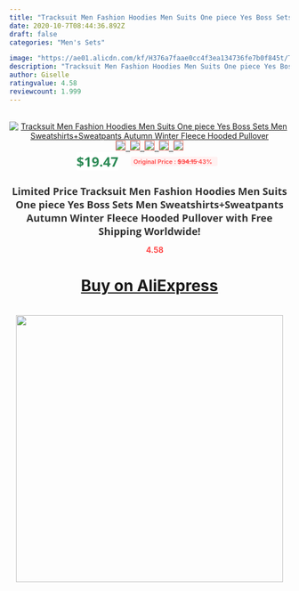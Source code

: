 ```yaml
---
title: "Tracksuit Men Fashion Hoodies Men Suits One piece Yes Boss Sets Men Sweatshirts+Sweatpants Autumn Winter Fleece Hooded Pullover"
date: 2020-10-7T08:44:36.892Z
draft: false
categories: "Men's Sets"

image: "https://ae01.alicdn.com/kf/H376a7faae0cc4f3ea134736fe7b0f845t/Tracksuit-Men-Fashion-Hoodies-Men-Suits-One-piece-Yes-Boss-Sets-Men-Sweatshirts-Sweatpants-Autumn-Winter.jpg"
description: "Tracksuit Men Fashion Hoodies Men Suits One piece Yes Boss Sets Men Sweatshirts+Sweatpants Autumn Winter Fleece Hooded Pullover"
author: Giselle
ratingvalue: 4.58
reviewcount: 1.999
---
```

<br>
<div style="text-align: center;">
<a href="https://s.click.aliexpress.com/e/_AVh48d" target="_blank" rel="nofollow noopener noreferrer"><img alt="Tracksuit Men Fashion Hoodies Men Suits One piece Yes Boss Sets Men Sweatshirts+Sweatpants Autumn Winter Fleece Hooded Pullover" class="magnifier-image" src="https://ae01.alicdn.com/kf/H376a7faae0cc4f3ea134736fe7b0f845t/Tracksuit-Men-Fashion-Hoodies-Men-Suits-One-piece-Yes-Boss-Sets-Men-Sweatshirts-Sweatpants-Autumn-Winter.jpg_640x640.jpg">
<br>
<img style="border:1px solid salmon" src="https://ae01.alicdn.com/kf/H376a7faae0cc4f3ea134736fe7b0f845t/Tracksuit-Men-Fashion-Hoodies-Men-Suits-One-piece-Yes-Boss-Sets-Men-Sweatshirts-Sweatpants-Autumn-Winter.jpg_120x120.jpg">&nbsp;&nbsp;<img style="border:1px solid salmon" src="https://ae01.alicdn.com/kf/H371dceb22dfc40ca93a113f027f90655P/Tracksuit-Men-Fashion-Hoodies-Men-Suits-One-piece-Yes-Boss-Sets-Men-Sweatshirts-Sweatpants-Autumn-Winter.jpg_120x120.jpg">&nbsp;&nbsp;<img style="border:1px solid salmon" src="https://ae01.alicdn.com/kf/H10937558024d4d37b59734a14513b502q/Tracksuit-Men-Fashion-Hoodies-Men-Suits-One-piece-Yes-Boss-Sets-Men-Sweatshirts-Sweatpants-Autumn-Winter.jpg_120x120.jpg">&nbsp;&nbsp;<img style="border:1px solid salmon" src="https://ae01.alicdn.com/kf/Hf8c5316a40904cf9a0cdf93884d36771Y/Tracksuit-Men-Fashion-Hoodies-Men-Suits-One-piece-Yes-Boss-Sets-Men-Sweatshirts-Sweatpants-Autumn-Winter.jpg_120x120.jpg">&nbsp;&nbsp;<img style="border:1px solid salmon" src="https://ae01.alicdn.com/kf/H253e06a01fbf4a4b95f109378fd0cd275/Tracksuit-Men-Fashion-Hoodies-Men-Suits-One-piece-Yes-Boss-Sets-Men-Sweatshirts-Sweatpants-Autumn-Winter.jpg_120x120.jpg"></a></div><br0>
<div style="text-align: center;"><span style="background-color: white; border: 0px; box-sizing: border-box; color: seagreen; display: inline-block; font-family: &quot;open sans&quot; , &quot;arial&quot; , &quot;helvetica&quot; , sans-serif , &quot;heiti&quot;; font-size: 24px; font-stretch: inherit; font-weight: 700; line-height: inherit; margin: 0px 10px 0px 0px; padding: 0px; vertical-align: middle;">$19.47 </span>
<span style="background: rgb(255 , 241 , 241); border-radius: 3px; border: 0px; box-sizing: border-box; color: #ff4747; display: inline-block; font-family: inherit; font-size: 12px; font-stretch: inherit; font-style: inherit; font-variant: inherit; font-weight: 600; line-height: inherit; margin: 0px; padding: 2px 5px; transform: scale(0.9); vertical-align: middle;">Original Price : <b style="text-decoration: line-through;">$34.15 </b> 43%&nbsp;&nbsp;</span></div>
<h1 style="color: #333333; display: inline-block; font-family: &quot;open sans&quot; , &quot;arial&quot; , &quot;helvetica&quot; , sans-serif , &quot;heiti&quot;; font-size: 18px; font-stretch: inherit; font-weight: 700; text-align: center;">Limited Price Tracksuit Men Fashion Hoodies Men Suits One piece Yes Boss Sets Men Sweatshirts+Sweatpants Autumn Winter Fleece Hooded Pullover with Free Shipping Worldwide!</h1>
<div style="color: #ff4747; text-align: center;">
<img src="https://4.bp.blogspot.com/-M0ZcTcb-5uY/XleCXlxnR4I/AAAAAAAAAEc/OrjgMkXV1oMQFaCRZj5HQwOCBcu3w1FegCPcBGAYYCw/s1600/star.png" style="height: 15px;">&nbsp;<b>4.58</b></div>
<div class="button_cont" align="center"><a class="buynow_a" href="https://s.click.aliexpress.com/e/_AVh48d" target="_blank" rel="nofollow noopener noreferrer"><H1>Buy on AliExpress</H1></a></div><br>
<div class="separator" style="clear: both; text-align: center;">
<img src="https://lh3.googleusercontent.com/-pTy5HemUv9M/XlePHvY0dAI/AAAAAAAAAE4/0nX5iRUoIWY8eMW9Dpxeirr157OZliDIgCLcBGAsYHQ/s1600/badge.gif" width="480">
</div>
